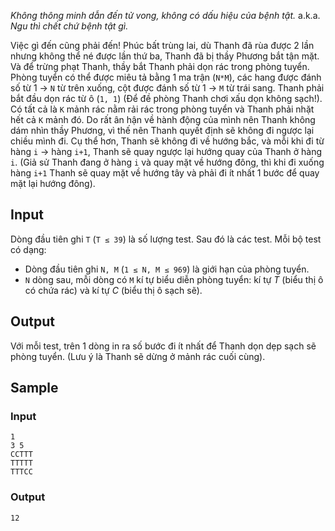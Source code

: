 *Không thông minh dẫn đến tử vong, không có dấu hiệu của bệnh tật.* a.k.a. *Ngu thì chết chứ bệnh tật gì.*

Việc gì đến cũng phải đến! Phúc bất trùng lai, dù Thanh đã rùa được 2 lần nhưng không thể né được lần thứ ba, Thanh đã bị thầy Phương bắt tận mặt. Và để trừng phạt Thanh, thầy bắt Thanh phải dọn rác trong phòng tuyển. Phòng tuyển có thể được miêu tả bằng 1 ma trận (`N*M`), các hang được đánh số từ 1 -> `N` từ trên xuống, cột được đánh số từ 1 -> `M` từ trái sang. Thanh phải bắt đầu dọn rác từ ô (`1, 1`) (Để đề phòng Thanh chơi xấu dọn không sạch!). Có tất cả là `K` mảnh rác nằm rải rác trong phòng tuyển và Thanh phải nhặt hết cả `K` mảnh đó. Do rất ân hận về hành động của mình nên Thanh không dám nhìn thầy Phương, vì thế nên Thanh quyết định sẽ không đi ngược lại chiều mình đi. Cụ thể hơn, Thanh sẽ không đi về hướng bắc, và mỗi khi đi từ hàng `i` -> hàng `i+1`, Thanh sẽ quay ngược lại hướng quay của Thanh ở hàng `i`. (Giả sử Thanh đang ở hàng `i` và quay mặt về hướng đông, thì khi đi xuống hàng `i+1` Thanh sẽ quay mặt về hướng tây và phải đi ít nhất 1 bước để quay mặt lại hướng đông).

## Input

Dòng đầu tiên ghi `T` (`T ≤ 39`) là số lượng test. Sau đó là các test. Mỗi bộ test có dạng:
 - Dòng đầu tiên ghi `N, M` (`1 ≤ N, M ≤ 969`) là giới hạn của phòng tuyển.
 - `N` dòng sau, mỗi dòng có `M` kí tự biểu diễn phòng tuyển: kí tự *T* (biểu thị ô có chứa rác) và kí tự *C* (biểu thị ô sạch sẽ).

## Output

Với mỗi test, trên 1 dòng in ra số bước đi ít nhất để Thanh dọn dẹp sạch sẽ phòng tuyển.
(Lưu ý là Thanh sẽ dừng ở mảnh rác cuối cùng).

## Sample

### Input
```
1
3 5
CCTTT
TTTTT
TTTCC
```

### Output
```
12
```
